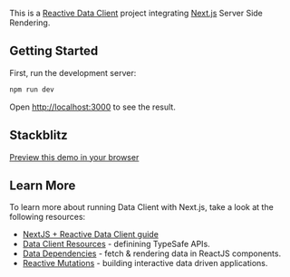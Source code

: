This is a [Reactive Data Client](https://dataclient.io/) project integrating [Next.js](https://nextjs.org/) Server Side Rendering.

## Getting Started

First, run the development server:

```bash
npm run dev
```

Open [http://localhost:3000](http://localhost:3000) to see the result.

## Stackblitz

[Preview this demo in your browser](https://stackblitz.com/github/reactive/data-client/tree/master/examples/nextjs?file=components%2Ftodo%2FTodoList.tsx)

## Learn More

To learn more about running Data Client with Next.js, take a look at the following resources:

- [NextJS + Reactive Data Client guide](https://dataclient.io/docs/guides/ssr#nextjs)
- [Data Client Resources](https://dataclient.io/docs/getting-started/resource) - definining TypeSafe APIs.
- [Data Dependencies](https://dataclient.io/docs/getting-started/data-dependency) - fetch & rendering data in ReactJS components.
- [Reactive Mutations](https://dataclient.io/docs/getting-started/mutations) - building interactive data driven applications.
